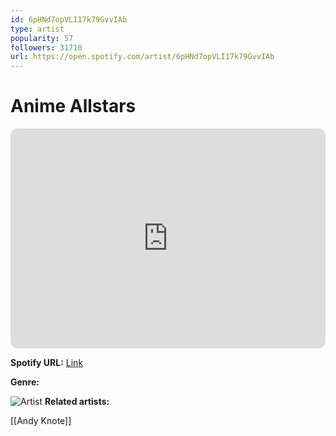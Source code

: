 ```yaml
---
id: 6pHNd7opVLI17k79GvvIAb
type: artist
popularity: 57
followers: 31710
url: https://open.spotify.com/artist/6pHNd7opVLI17k79GvvIAb
---
```

# Anime Allstars

<iframe style="border-radius:12px" src="https://open.spotify.com/embed/artist/6pHNd7opVLI17k79GvvIAb" width="100%" height="352" frameBorder="0" allowfullscreen="" allow="autoplay; clipboard-write; encrypted-media; fullscreen; picture-in-picture" loading="lazy"></iframe>

**Spotify URL:** [Link](https://open.spotify.com/artist/6pHNd7opVLI17k79GvvIAb)

**Genre:** 

![Artist](https://i.scdn.co/image/ab6761610000e5eb204d43cea1fef05a6cc9ebc3)
**Related artists:**

[[Andy Knote]]
